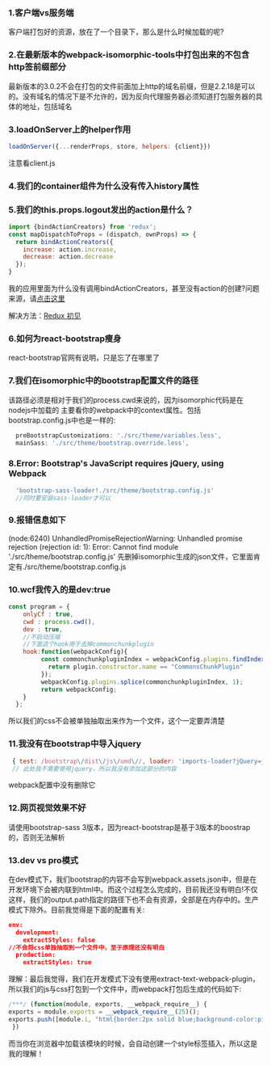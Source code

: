 ### 1.客户端vs服务端
客户端打包好的资源，放在了一个目录下，那么是什么时候加载的呢?

### 2.在最新版本的webpack-isomorphic-tools中打包出来的不包含http签前缀部分
最新版本的3.0.2不会在打包的文件前面加上http的域名前缀，但是2.2.18是可以的。没有域名的情况下是不允许的，因为反向代理服务器必须知道打包服务器的具体的地址，包括域名

### 3.loadOnServer上的helper作用
```js
loadOnServer({...renderProps, store, helpers: {client}})
```
注意看client.js

### 4.我们的container组件为什么没有传入history属性

### 5.我们的this.props.logout发出的action是什么？
```js
import {bindActionCreators} from 'redux';
const mapDispatchToProps = (dispatch, ownProps) => {
  return bindActionCreators({
    increase: action.increase,
    decrease: action.decrease
  });
}
```
我的应用里面为什么没有调用bindActionCreators，甚至没有action的创建?问题来源，请[点击这里](http://www.tuicool.com/articles/MrmYN36)

解决方法：[Redux 初见](https://segmentfault.com/a/1190000006671759)

### 6.如何为react-bootstrap瘦身
react-bootstrap官网有说明，只是忘了在哪里了

### 7.我们在isomorphic中的bootstrap配置文件的路径
该路径必须是相对于我们的process.cwd来说的，因为isomorphic代码是在nodejs中加载的
主要看你的webpack中的context属性。包括bootstrap.config.js中也是一样的:
```js
  preBootstrapCustomizations: './src/theme/variables.less',
  mainSass: './src/theme/bootstrap.override.less',
```

### 8.Error: Bootstrap's JavaScript requires jQuery, using Webpack
```js
  'bootstrap-sass-loader!./src/theme/bootstrap.config.js'
  //同时要安装sass-loader才可以
```

### 9.报错信息如下
 (node:6240) UnhandledPromiseRejectionWarning: Unhandled promise rejection (rejection id: 1): Error: Cannot find module './src/theme/bootstrap.config.js'
先删掉isomorphic生成的json文件，它里面肯定有./src/theme/bootstrap.config.js

### 10.wcf我传入的是dev:true
```js
const program = {
    onlyCf : true,
    cwd : process.cwd(),
    dev : true,
    //不启动压缩
    //下面这个hook用于去掉commonchunkplugin
    hook:function(webpackConfig){
         const commonchunkpluginIndex = webpackConfig.plugins.findIndex(plugin => {
           return plugin.constructor.name == "CommonsChunkPlugin"
         });
         webpackConfig.plugins.splice(commonchunkpluginIndex, 1);
         return webpackConfig;
    }
  };
```
所以我们的css不会被单独抽取出来作为一个文件，这个一定要弄清楚

### 11.我没有在bootstrap中导入jquery
```js
 { test: /bootstrap\/dist\/js\/umd\//, loader: 'imports-loader?jQuery=jquery' },
 // 此处我不需要使用jquery，所以我没有添加这部分的内容
```
webpack配置中没有删除它

### 12.网页视觉效果不好
请使用bootstrap-sass 3版本，因为react-bootstrap是基于3版本的boostrap的，否则无法解析

### 13.dev vs pro模式
在dev模式下，我们bootstrap的内容不会写到webpack.assets.json中，但是在开发环境下会被内联到html中。而这个过程怎么完成的，目前我还没有明白!不仅这样，我们的output.path指定的路径下也不会有资源，全部是在内存中的。生产模式下除外。目前我觉得是下面的配置有关:
```json
env:
  development:
    extractStyles: false
//不会将css单独抽取到一个文件中，至于原理还没有明白
  production:
    extractStyles: true
```
理解：最后我觉得，我们在开发模式下没有使用extract-text-webpack-plugin，所以我们的js与css打包到一个文件中，而webpack打包后生成的代码如下:
```js
/***/ (function(module, exports, __webpack_require__) {
exports = module.exports = __webpack_require__(25)();
exports.push([module.i, "html{border:2px solid blue;background-color:pink}body{background-color:#d3d3d3;color:#000}body div{font-weight:700}body div span{font-weight:400}", "", {"version":3,"sources":["C:/Users/Administrator/Desktop/test/test/C:/Users/Administrator/Desktop/test/test/styles.less","C:/Users/Administrator/Desktop/test/test/styles.less"],"names":[],"mappings":"AAAA,KACC,sBAAA,AACA,qBAAA,CCCA,ADED,KACE,yBAAA,AACA,UAAA,CCCD,ADHD,SAII,eAAA,CCEH,ADND,cAOM,eAAA,CCEL","file":"styles.less","sourcesContent":["html{\n\tborder:2px solid blue;\n\tbackground-color:pink;\n}\n/*test项目/test/styles.sccc*/\nbody {\n  background-color: lightgray;\n  color: black;\n  div {\n    font-weight: bold;\n\n    span {\n      font-weight: normal;\n    }\n  }\n}\n","html {\n  border: 2px solid blue;\n  background-color: pink;\n}\n/*test项目/test/styles.sccc*/\nbody {\n  background-color: lightgray;\n  color: black;\n}\nbody div {\n  font-weight: bold;\n}\nbody div span {\n  font-weight: normal;\n}\n"],"sourceRoot":""}]);
 })
```
而当你在浏览器中加载该模块的时候，会自动创建一个style标签插入，所以这是我的理解！